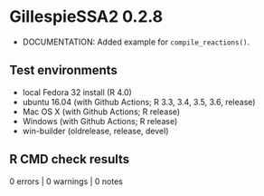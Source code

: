 # GillespieSSA2 0.2.8

* DOCUMENTATION: Added example for `compile_reactions()`.
  
## Test environments
* local Fedora 32 install (R 4.0)
* ubuntu 16.04 (with Github Actions; R 3.3, 3.4, 3.5, 3.6, release)
* Mac OS X (with Github Actions; R release)
* Windows (with Github Actions; R release)
* win-builder (oldrelease, release, devel)

## R CMD check results

0 errors | 0 warnings | 0 notes
